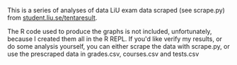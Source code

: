 This is a series of analyses of data LiU exam data scraped (see scrape.py) from
[student.liu.se/tentaresult](http://www4.student.liu.se/tentaresult/).

The R code used to produce the graphs is not included, unfortunately, because I
created them all in the R REPL.  If you'd like verify my results, or do some
analysis yourself, you can either scrape the data with scrape.py, or use the
prescraped data in grades.csv, courses.csv and tests.csv

